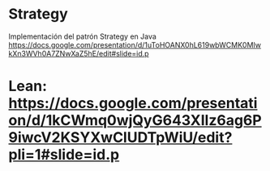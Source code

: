 # Strategy
Implementación del patrón Strategy en Java
https://docs.google.com/presentation/d/1uToHOANX0hL619wbWCMK0MIwkXn3WVh0A7ZNwXaZ5hE/edit#slide=id.p


# Lean: https://docs.google.com/presentation/d/1kCWmq0wjQyG643XIlz6ag6P9iwcV2KSYXwClUDTpWiU/edit?pli=1#slide=id.p
